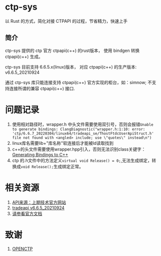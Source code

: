 # ctp-sys
以 Rust 的方式，简化对接 CTPAPI 的过程，节省精力，快速上手

## 简介
ctp-sys 提供的 ctp 官方 ctpapi(c++) 的rust版本， 使用 bindgen 转换 ctpapi(c++) 生成。

ctp-sys 目前支持 6.6.5.x(linux)版本， 对应 ctpapi(c++) 的生产版本: v6.6.5_20210924

通过 ctp-sys 库只能连接支持 ctpapi(c++) 官方实现的柜台，如：simnow; 不支持连接所谓的兼容 ctpapi(c++) 接口.

# 问题记录
1. 使用相对路径时，wrapper.h 中头文件需要使用双引号，否则会报错`Unable to generate bindings: ClangDiagnostic("wrapper.h:1:10: error: 'ctp/6.6.7_20220304/linux64/tradeapi_se/ThostFtdcUserApiStruct.h' file not found with <angled> include; use \"quotes\" instead\n")`
2. linux库名需要lib+"库名称"软连接后才能被ld读取找到
3. c++的头文件需要使用wrapper.hpp引入，否则无法识别class关键字：[Generating Bindings to C++](https://rust-lang.github.io/rust-bindgen/cpp.html)
4. ctp 的.h文件中的方法定义`virtual void Release() = 0;`,无法生成绑定，转换成`void Release();`生成绑定正常。

# 相关资源
1. [API来源：上期技术官方网站](http://www.sfit.com.cn/5_2_DocumentDown_2.htm)
2. [tradeapi v6.6.5_20210924](http://www.sfit.com.cn/DocumentDown/api_3/5_2_2/v6.6.5_tradeapi.zip)
3. [请参看官方文档](http://www.sfit.com.cn/DocumentDown/api_3/5_2_2/6.6.5_APIInterfacedescription_0301.zip)

# 致谢
1. [OPENCTP](https://github.com/openctp/openctp/tree/master/6.6.9_20220920)
